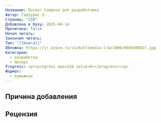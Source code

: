 ```yaml
---
Название: Docker Compose для разработчика
Автор: Гадзурас Э.
Страниц: "220"
Добавлена в базу: 2025-04-14
Прочитана: false
Начал читать: 
Закончил читать: 
Тип: "[[Книга]]"
Обложка: https://ir.ozone.ru/s3/multimedia-l/wc1000/6606498837.jpg
Категории:
  - разработка
  - devops
Progress: <p><progress max=220 value=0></progress></p>
Формат:
  - бумажная
---
```

## Причина добавления


## Рецензия
